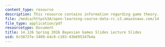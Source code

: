```yaml
---
content_type: resource
description: This resource contains information regarding game theory.
file: /media/https%3A/open-learning-course-data-rc.s3.amazonaws.com/14-126-game-theory-spring-2016/6c5872fe3409e4c0c10343b695347b4a_MIT14_126S16_bayesian.pdf
file_type: application/pdf
resourcetype: Document
title: 14.126 Spring 2016 Bayesian Games Slides Lecture Slides
uid: 6c5872fe-3409-e4c0-c103-43b695347b4a
---
```

